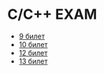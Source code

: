 # C/C++ EXAM
- [9 билет](questions/9.pdf)
- [10 билет](questions/10.md)
- [12 билет](questions/12.md)
- [13 билет](questions/13.pdf)